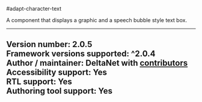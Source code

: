 #adapt-character-text

A component that displays a graphic and a speech bubble style text box.

----------------------------
**Version number:**  2.0.5    
**Framework versions supported:**  ^2.0.4    
**Author / maintainer:** DeltaNet with [contributors](https://github.com/deltanet/adapt-character-text/graphs/contributors)     
**Accessibility support:** Yes  
**RTL support:** Yes  
**Authoring tool support:** Yes  
----------------------------
